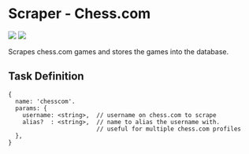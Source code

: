 # Scraper - Chess.com

[![](https://images.microbadger.com/badges/image/yusufali/chess_chesscom.svg)](https://microbadger.com/images/yusufali/chess_chesscom "Get your own image badge on microbadger.com")
[![](https://images.microbadger.com/badges/version/yusufali/chess_chesscom.svg)](https://microbadger.com/images/yusufali/chess_chesscom "Get your own version badge on microbadger.com")

Scrapes chess.com games and stores the games into the database.

## Task Definition

```
{
  name: 'chesscom'.
  params: {
    username: <string>,  // username on chess.com to scrape
    alias?  : <string>,  // name to alias the username with. 
                         // useful for multiple chess.com profiles
  },
}
```